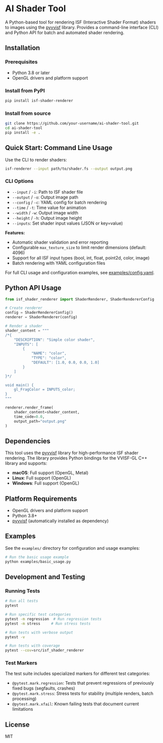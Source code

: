 # AI Shader Tool

A Python-based tool for rendering ISF (Interactive Shader Format) shaders to images using the [pyvvisf](https://github.com/jimcortez/pyvvisf) library. Provides a command-line interface (CLI) and Python API for batch and automated shader rendering.

## Installation

### Prerequisites
- Python 3.8 or later
- OpenGL drivers and platform support

### Install from PyPI
```bash
pip install isf-shader-renderer
```

### Install from source
```bash
git clone https://github.com/your-username/ai-shader-tool.git
cd ai-shader-tool
pip install -e .
```

## Quick Start: Command Line Usage

Use the CLI to render shaders:

```bash
isf-renderer --input path/to/shader.fs --output output.png
```

### CLI Options
- `--input` / `-i`: Path to ISF shader file
- `--output` / `-o`: Output image path
- `--config` / `-c`: YAML config for batch rendering
- `--time` / `-t`: Time value for animation
- `--width` / `-w`: Output image width
- `--height` / `-h`: Output image height
- `--inputs`: Set shader input values (JSON or key=value)

**Features:**
- Automatic shader validation and error reporting
- Configurable `max_texture_size` to limit render dimensions (default: 4096)
- Support for all ISF input types (bool, int, float, point2d, color, image)
- Batch rendering with YAML configuration files

For full CLI usage and configuration examples, see [examples/config.yaml](examples/config.yaml).

## Python API Usage

```python
from isf_shader_renderer import ShaderRenderer, ShaderRendererConfig

# Create renderer
config = ShaderRendererConfig()
renderer = ShaderRenderer(config)

# Render a shader
shader_content = """
/*{
    "DESCRIPTION": "Simple color shader",
    "INPUTS": [
        {
            "NAME": "color",
            "TYPE": "color",
            "DEFAULT": [1.0, 0.0, 0.0, 1.0]
        }
    ]
}*/

void main() {
    gl_FragColor = INPUTS_color;
}
"""

renderer.render_frame(
    shader_content=shader_content,
    time_code=0.0,
    output_path="output.png"
)
```

## Dependencies

This tool uses the [pyvvisf](https://github.com/jimcortez/pyvvisf) library for high-performance ISF shader rendering. The library provides Python bindings for the VVISF-GL C++ library and supports:

- **macOS**: Full support (OpenGL, Metal)
- **Linux**: Full support (OpenGL)
- **Windows**: Full support (OpenGL)

## Platform Requirements

- OpenGL drivers and platform support
- Python 3.8+
- [pyvvisf](https://github.com/jimcortez/pyvvisf) (automatically installed as dependency)

## Examples

See the `examples/` directory for configuration and usage examples:

```bash
# Run the basic usage example
python examples/basic_usage.py
```

## Development and Testing

### Running Tests

```bash
# Run all tests
pytest

# Run specific test categories
pytest -m regression  # Run regression tests
pytest -m stress     # Run stress tests

# Run tests with verbose output
pytest -v

# Run tests with coverage
pytest --cov=src/isf_shader_renderer
```

### Test Markers

The test suite includes specialized markers for different test categories:

- `@pytest.mark.regression`: Tests that prevent regressions of previously fixed bugs (segfaults, crashes)
- `@pytest.mark.stress`: Stress tests for stability (multiple renders, batch processing)
- `@pytest.mark.xfail`: Known failing tests that document current limitations

## License
MIT
